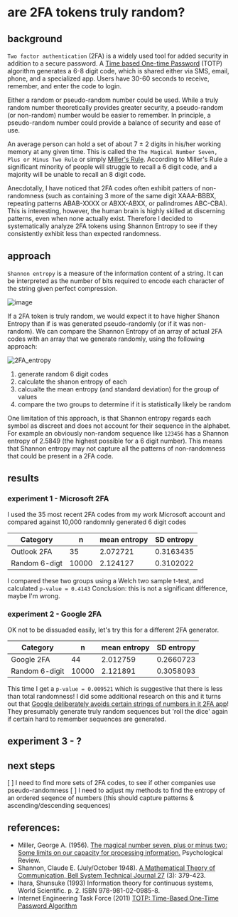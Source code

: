 # are 2FA tokens truly random?

## background
`Two factor authentication` (2FA) is a widely used tool for added security in addition to a secure password. A [Time based One-time Password](https://www.rfc-editor.org/rfc/rfc6238) (TOTP) algorithm generates a 6-8 digit code, which is shared either via SMS, email, phone, and a specialized app. Users have 30-60 seconds to receive, remember, and enter the code to login.

Either a random or pseudo-random number could be used. While a truly random number theoretically provides greater security, a pseudo-random (or non-random) number would be easier to remember. In principle, a pseudo-random number could provide a balance of security and ease of use.

An average person can hold a set of about 7 ± 2 digits in his/her working memory at any given time. This is called the `The Magical Number Seven, Plus or Minus Two Rule` or simply [Miller's Rule](https://en.wikipedia.org/wiki/The_Magical_Number_Seven,_Plus_or_Minus_Two). According to Miller's Rule a significant minority of people will struggle to recall a 6 digit code, and a majority will be unable to recall an 8 digit code.

Anecdotally, I have noticed that 2FA codes often exhibit patters of non-randomness (such as containing 3 more of the same digit XAAA-BBBX, repeating patterns ABAB-XXXX or ABXX-ABXX, or palindromes ABC-CBA). This is interesting, however, the human brain is highly skilled at discerning patterns, even when none actually exist. Therefore I decided to systematically analyze 2FA tokens using Shannon Entropy to see if they consistently exhibit less than expected randomness.


## approach

`Shannon entropy` is a measure of the information content of a string. It can be interpreted as the number of bits required to encode each character of the string given perfect compression.

![image](https://user-images.githubusercontent.com/48685552/230494652-9c259742-6bc5-4ca4-9d0a-f4e4180c47e0.png)



If a 2FA token is truly random, we would expect it to have higher Shanon Entropy than if is was generated pseudo-randomly (or if it was non-random). We can compare the Shannon Entropy of an array of actual 2FA codes with an array that we generate randomly, using the following approach:

![2FA_entropy](https://user-images.githubusercontent.com/48685552/230439251-1d4c4ff9-8e06-4cf2-a69f-c5576138ca71.png)

1. generate random 6 digit codes
2. calculate the shanon entropy of each
3. calcualte the mean entropy (and standard deviation) for the group of values
4. compare the two groups to determine if it is statistically likely be random

One limitation of this approach, is that Shannon entropy regards each symbol as discreet and does not account for their sequence in the alphabet. For example an obviously non-random sequence like `123456` has a Shannon entropy of 2.5849 (the highest possible for a 6 digit number). This means that Shannon entropy may not capture all the patterns of non-randomness that could be present in a 2FA code.


## results

### experiment 1 - Microsoft 2FA
I used the 35 most recent 2FA codes from my work Microsoft account and compared against 10,000 randomnly generated 6 digit codes

| Category  | n |  mean entropy | SD entropy |
| ----- | ------ | ------ | ------ |
| Outlook 2FA  | 35  |2.072721 | 0.3163435 |
| Random 6-digt | 10000  | 2.124127	| 0.3102022 |

I compared these two groups using a Welch two sample t-test, and calculated `p-value = 0.4143`
Conclusion: this is not a significant difference, maybe I'm wrong.

### experiment 2 - Google 2FA
OK not to be dissuaded easily, let's try this for a different 2FA generator.

| Category  | n |  mean entropy | SD entropy |
| ----- | ------ | ------ | ------ |
| Google 2FA  | 44  | 2.012759 | 0.2660723 |
| Random 6-digit | 10000  | 2.121891	| 0.3058093 |

This time I get a `p-value = 0.009521` which is suggestive that there is less than total randomness! I did some additional research on this and it turns out that [Google deliberately avoids certain strings of numbers in it 2FA app](https://www.wired.com/story/2fa-randomness/)! They presumably generate truly random sequences but 'roll the dice' again if certain hard to remember sequences are generated.

## experiment 3 - ?


## next steps
[ ] I need to find more sets of 2FA codes, to see if other companies use pseudo-randomness
[ ] I need to adjust my methods to find the entropy of an ordered seqence of numbers (this should capture patterns & ascending/descending sequences)


## references:
* Miller, George A. (1956). [The magical number seven, plus or minus two: Some limits on our capacity for processing information.](http://psychclassics.yorku.ca/Miller/) Psychological Review.
* Shannon, Claude E. (July/October 1948). [A Mathematical Theory of Communication, Bell System Technical Journal 27](https://www3.nd.edu/~powers/ame.20231/shannon1948a.pdf) (3): 379-423.
* Ihara, Shunsuke (1993) Information theory for continuous systems, World Scientific. p. 2. ISBN 978-981-02-0985-8.
* Internet Engineering Task Force (2011) [TOTP: Time-Based One-Time Password Algorithm](https://www.rfc-editor.org/rfc/rfc6238)
